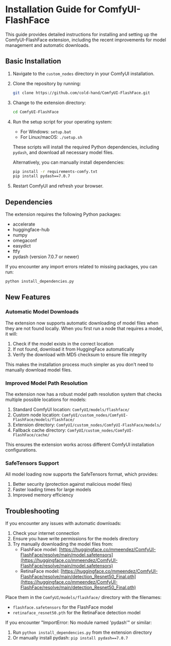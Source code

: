 # Installation Guide for ComfyUI-FlashFace

This guide provides detailed instructions for installing and setting up the ComfyUI-FlashFace extension, including the recent improvements for model management and automatic downloads.

## Basic Installation

1. Navigate to the `custom_nodes` directory in your ComfyUI installation.
2. Clone the repository by running:

   ```bash
   git clone https://github.com/cold-hand/ComfyUI-FlashFace.git
   ```

3. Change to the extension directory:

   ```bash
   cd ComfyUI-FlashFace
   ```

4. Run the setup script for your operating system:
   - For Windows: `setup.bat`
   - For Linux/macOS: `./setup.sh`
   
   These scripts will install the required Python dependencies, including `pydash`, and download all necessary model files.
   
   Alternatively, you can manually install dependencies:

   ```bash
   pip install -r requirements-comfy.txt
   pip install pydash==7.0.7
   ```

5. Restart ComfyUI and refresh your browser.

## Dependencies

The extension requires the following Python packages:

- accelerate
- huggingface-hub
- numpy
- omegaconf
- easydict
- ftfy
- pydash (version 7.0.7 or newer)

If you encounter any import errors related to missing packages, you can run:

```bash
python install_dependencies.py
```

## New Features

### Automatic Model Downloads

The extension now supports automatic downloading of model files when they are not found locally. When you first run a node that requires a model, it will:

1. Check if the model exists in the correct location
2. If not found, download it from HuggingFace automatically
3. Verify the download with MD5 checksum to ensure file integrity

This makes the installation process much simpler as you don't need to manually download model files.

### Improved Model Path Resolution

The extension now has a robust model path resolution system that checks multiple possible locations for models:

1. Standard ComfyUI location: `ComfyUI/models/flashface/`
2. Custom node location: `ComfyUI/custom_nodes/ComfyUI-FlashFace/models/flashface/`
3. Extension directory: `ComfyUI/custom_nodes/ComfyUI-FlashFace/models/`
4. Fallback cache directory: `ComfyUI/custom_nodes/ComfyUI-FlashFace/cache/`

This ensures the extension works across different ComfyUI installation configurations.

### SafeTensors Support

All model loading now supports the SafeTensors format, which provides:

1. Better security (protection against malicious model files)
2. Faster loading times for large models
3. Improved memory efficiency

## Troubleshooting

If you encounter any issues with automatic downloads:

1. Check your internet connection
2. Ensure you have write permissions for the models directory
3. Try manually downloading the model files from:
   - FlashFace model: [https://huggingface.co/mmeendez/ComfyUI-FlashFace/resolve/main/model.safetensors](https://huggingface.co/mmeendez/ComfyUI-FlashFace/resolve/main/model.safetensors)
   - RetinaFace model: [https://huggingface.co/mmeendez/ComfyUI-FlashFace/resolve/main/detection_Resnet50_Final.pth](https://huggingface.co/mmeendez/ComfyUI-FlashFace/resolve/main/detection_Resnet50_Final.pth)

Place them in the `ComfyUI/models/flashface/` directory with the filenames:

- `flashface.safetensors` for the FlashFace model
- `retinaface_resnet50.pth` for the RetinaFace detection model

If you encounter "ImportError: No module named 'pydash'" or similar:

1. Run `python install_dependencies.py` from the extension directory
2. Or manually install pydash: `pip install pydash==7.0.7`
